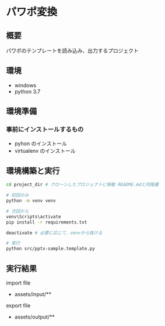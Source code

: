 # パワポ変換

## 概要

パワポのテンプレートを読み込み、出力するプロジェクト

## 環境

- windows
- python 3.7

## 環境準備

### 事前にインストールするもの

- pyhon のインストール
- virtualenv のインストール

## 環境構築と実行

```bash
cd project_dir # クローンしたプロジェクトに移動 README.mdと同階層

# 初回のみ
python -m venv venv

# 次回から
venv\Scripts\activate
pip install -r requirements.txt

deactivate # 必要に応じて、venvから抜ける

# 実行
python src/pptx-sample.template.py
```

## 実行結果

import file
- assets/input/**

export file
- assets/output/**

